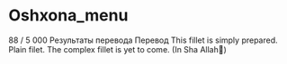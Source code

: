 # Oshxona_menu
88 / 5 000 Результаты перевода Перевод This fillet is simply prepared. Plain filet. The complex fillet is yet to come. (In Sha Allah🤲)
